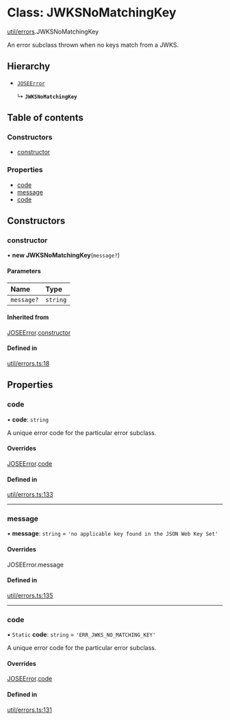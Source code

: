 # Class: JWKSNoMatchingKey

[util/errors](../modules/util_errors.md).JWKSNoMatchingKey

An error subclass thrown when no keys match from a JWKS.

## Hierarchy

- [`JOSEError`](util_errors.JOSEError.md)

  ↳ **`JWKSNoMatchingKey`**

## Table of contents

### Constructors

- [constructor](util_errors.JWKSNoMatchingKey.md#constructor)

### Properties

- [code](util_errors.JWKSNoMatchingKey.md#code)
- [message](util_errors.JWKSNoMatchingKey.md#message)
- [code](util_errors.JWKSNoMatchingKey.md#code)

## Constructors

### constructor

• **new JWKSNoMatchingKey**(`message?`)

#### Parameters

| Name | Type |
| :------ | :------ |
| `message?` | `string` |

#### Inherited from

[JOSEError](util_errors.JOSEError.md).[constructor](util_errors.JOSEError.md#constructor)

#### Defined in

[util/errors.ts:18](https://github.com/panva/jose/blob/v3.14.3/src/util/errors.ts#L18)

## Properties

### code

• **code**: `string`

A unique error code for the particular error subclass.

#### Overrides

[JOSEError](util_errors.JOSEError.md).[code](util_errors.JOSEError.md#code)

#### Defined in

[util/errors.ts:133](https://github.com/panva/jose/blob/v3.14.3/src/util/errors.ts#L133)

___

### message

• **message**: `string` = `'no applicable key found in the JSON Web Key Set'`

#### Overrides

JOSEError.message

#### Defined in

[util/errors.ts:135](https://github.com/panva/jose/blob/v3.14.3/src/util/errors.ts#L135)

___

### code

▪ `Static` **code**: `string` = `'ERR_JWKS_NO_MATCHING_KEY'`

A unique error code for the particular error subclass.

#### Overrides

[JOSEError](util_errors.JOSEError.md).[code](util_errors.JOSEError.md#code)

#### Defined in

[util/errors.ts:131](https://github.com/panva/jose/blob/v3.14.3/src/util/errors.ts#L131)
